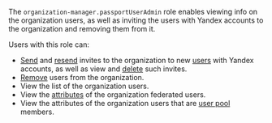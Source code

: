 The `organization-manager.passportUserAdmin` role enables viewing info on the organization users, as well as inviting the users with Yandex accounts to the organization and removing them from it.

Users with this role can:
* [Send](../../organization/operations/add-account.md#send-invitation) and [resend](../../organization/operations/add-account.md#resend-invitation) invites to the organization to new [users](../../organization/concepts/membership.md) with Yandex accounts, as well as view and [delete](../../organization/operations/add-account.md#delete-invitation) such invites.
* [Remove](../../organization/operations/edit-account.md#remove-user) users from the organization.
* View the list of the organization users.
* View the [attributes](../../organization/operations/setup-federation.md#claims-mapping) of the organization federated users.
* View the attributes of the organization users that are [user pool](../../organization/concepts/user-pools.md) members.
